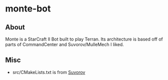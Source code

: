 # monte-bot

## About
Monte is a StarCraft II Bot built to play Terran.
Its architecture is based off of parts of CommandCenter and Suvorov/MulleMech I liked.

## Misc
- src/CMakeLists.txt is from [Suvorov](https://github.com/alkurbatov/suvorov-bot/blob/master/src/CMakeLists.txt)